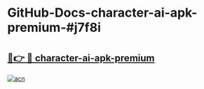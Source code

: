 # GitHub-Docs-character-ai-apk-premium-#j7f8i

# <h2><a href="https://andorid.site?title=character-ai-apk-premium&ref=07A">🔗👉 🔴 character-ai-apk-premium</a></h2>

[![acn](https://github.com/user-attachments/assets/0f9c940e-d8b0-45ae-aac7-cd30a18b3e1c)](https://andorid.site?title=character-ai-apk-premium&ref=07A)

